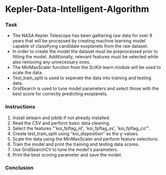 # **Kepler-Data-Intelligent-Algorithm**

### Task

* The NASA Kepler Telescope has been gathering raw data for over 9 years that will be processed by creating machine learning model capable of classifying candidate exoplanets from the raw dataset. 
* In order to create the model the dataset must be preprocessed prior to fitting the model. Additionally, relevant features must be selected while also removing any unnecessary ones. 
* The MinMaxScaler function from the SciKit-learn module will be used to scale the data.
* Test_train_split is used to seperate the data into training and testing data.
* GridSearch is used to tune model parameters and select those with the best score for correctly predicting exoplanets.

### Instructions

1. Install sklearn and joblib if not already installed.
1. Read the CSV and perform basic data cleaning.
1. Select the features "'koi_fpflag_nt', 'koi_fpflag_ss', 'koi_fpflag_co'".
1. Create test_train_split using "koi_disposition" as the y-values.
1. Scale the data using the MinMaxScaler and perform feature selections.
1. Train the model and print the training and testing data scores.
1. Use GridSearchCV to tune the model's parameters.
1. Print the best scoring parameter and save the model.

### Conclusion


